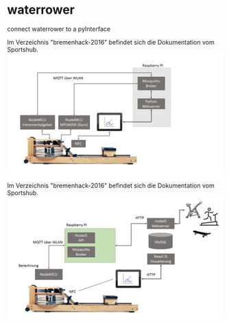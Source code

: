 # waterrower
connect waterrower to a pyInterface

Im Verzeichnis "bremenhack-2016" befindet sich die Dokumentation vom Sportshub. 
![GitHub Logo](/waterrower-meets-python/waterrower-meets-python.png)


Im Verzeichnis "bremenhack-2016" befindet sich die Dokumentation vom Sportshub. 
![GitHub Logo](/bremenhack-2016/sportshub.png)
